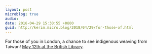 ```yaml
---
layout: post
microblog: true
audio: 
date: 2018-04-29 15:30:55 +0800
guid: http://kerim.micro.blog/2018/04/29/for-those-of.html
---
```

For those of you in London, a chance to see indigenous weaving from Taiwan! [May 12th at the British Library](https://www.bl.uk/events/atayal-weavers-of-taiwan).
